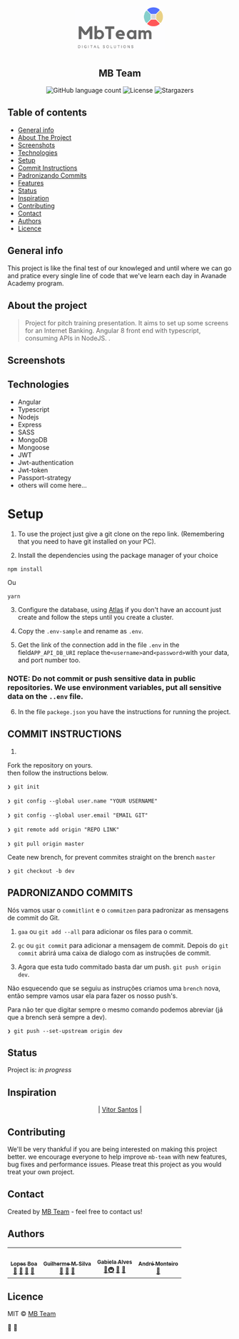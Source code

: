<h1 align="center">
  <img alt="MB Team" title="MB Team" src=".github/logotipo.png" width="200px" />
</h1>

<h2 align="center">
  MB Team
</h2>

<div align="center">

  <img alt="GitHub language count" src="https://img.shields.io/github/languages/count/guiimariano/InternetBankingMT?color=2650a3">

  <img alt="License" src="https://img.shields.io/badge/licence-MIT-2650a3">

 <img alt="Stargazers" src="https://img.shields.io/github/stars/guiimariano/InternetBankingMT?style=social">

</div>

## Table of contents

- [General info](#general-info)
- [About The Project](#about-the-project)
- [Screenshots](#screenshots)
- [Technologies](#technologies)
- [Setup](#setup)
- [Commit Instructions](#Commit-Instructions)
- [Padronizando Commits](#Padronizando-Commits)
- [Features](#features)
- [Status](#status)
- [Inspiration](#inspiration)
- [Contributing](#contributing)
- [Contact](#contact)
- [Authors](#Authors)
- [Licence](#licence)

## General info

This project is like the final test of our knowleged and until where we can go and pratice every single line of code that we've learn each day in Avanade Academy program.

## About the project

> Project for pitch training presentation. It aims to set up some screens for an Internet Banking. Angular 8 front end with typescript, consuming APIs in NodeJS.
> .

## Screenshots

<!-- ![Example screenshot](./img/screenshot.png) -->

## Technologies

- Angular
- Typescript
- Nodejs
- Express
- SASS
- MongoDB
- Mongoose
- JWT
- Jwt-authentication
- Jwt-token
- Passport-strategy
- others will come here...

# Setup

1. To use the project just give a git clone on the repo link. (Remembering that you need to have git installed on your PC).

2. Install the dependencies using the package manager of your choice

```
npm install

```

Ou

```
yarn
```

3. Configure the database, using [Atlas](https://www.mongodb.com/) if you don't have an account just create and follow the steps until you create a cluster.

4. Copy the `.env-sample` and rename as `.env`.

5. Get the link of the connection add in the file `.env` in the field`APP_API_DB_URI` replace the`<username>`and`<password>`with your data, and port number too.

### NOTE: Do not commit or push sensitive data in public repositories. We use environment variables, put all sensitive data on the `..env` file.

6.  In the file `packege.json` you have the instructions for running the project.

## COMMIT INSTRUCTIONS

1.

Fork the repository on yours. <br>
then follow the instructions below.

```
❯ git init

❯ git config --global user.name "YOUR USERNAME"

❯ git config --global user.email "EMAIL GIT"

❯ git remote add origin "REPO LINK"

❯ git pull origin master
```

Ceate new brench, for prevent commites straight on the brench `master`

```
❯ git checkout -b dev
```

## PADRONIZANDO COMMITS

Nós vamos usar o `commitlint` e o `commitzen` para padronizar as mensagens de commit do Git.

1. `gaa` ou `git add --all` para adicionar os files para o commit.

2. `gc` ou `git commit` para adicionar a mensagem de commit. Depois do `git commit` abrirá uma caixa de dialogo com as instruções de commit.

3. Agora que esta tudo commitado basta dar um push. `git push origin dev`.

Não esquecendo que se seguiu as instruções criamos uma `brench` nova, então sempre vamos usar ela para fazer os nosso push's.

Para não ter que digitar sempre o mesmo comando podemos abreviar (já que a brench será sempre a dev).

```
❯ git push --set-upstream origin dev
```

## Status

Project is: _in progress_

 <!-- _finished_, _no longer continue_  -->

## Inspiration

<div align="center">

| [Vitor Santos](https://github.com/vitorfgsantos) |

</div>

<!-- Add here credits. Project inspired by..., based on... -->

## Contributing

We'll be very thankful if you are being interested on making this project better. we encourage everyone to help improve `mb-team` with new features, bug fixes and performance issues. Please treat this project as you would treat your own project.

## Contact

Created by [MB Team](https://github.com/marlb-team/InternetBankingMT) - feel free to contact us!

## Authors

<table>
  <tr>
    <td align="center"><a href="https://linkedin.com/in/lopesboa"><img src="https://avatars3.githubusercontent.com/u/30527101?v=4?s=460&v=4" width="100px;" alt=""/><br /><sub><b>Lopes Boa</b></sub></a><br /><a href="#question-kentcdodds" title="Answering Questions">💬</a> <a href="https://github.com/guiimariano/InternetBankingMT/commits?author=lopesboa" title="Documentation">📖</a> <a href="https://github.com/guiimariano/InternetBankingMT/pulls?q=is%3Apr+reviewed-by%3lopesboa" title="Reviewed Pull Requests">👀</a> <a href="#talk-kentcdodds" title="Talks">📢</a></td>
    <td align="center"><a href="www.linkedin.com/in/guiimariano21"><img src="https://avatars2.githubusercontent.com/u/31457675?v=4?s=400&v=4" width="100px;" alt=""/><br /><sub><b>Guilherme M. Silva</b></sub></a><br /><a href="https://github.com/all-contributors/all-contributors/commits?author=jfmengels" title="Documentation">📖</a> <a href="https://github.com/all-contributors/all-contributors/pulls?q=is%3Apr+reviewed-by%3Ajfmengels" title="Reviewed Pull Requests">👀</a> <a href="#tool-jfmengels" title="Tools">🔧</a></td>
    <td align="center"><a href="https://jakebolam.com"><img src="https://avatars2.githubusercontent.com/u/44380538?v=4" width="100px;" alt=""/><br /><sub><b>Gabiela Alves</b></sub></a><br /><a href="https://github.com/all-contributors/all-contributors/commits?author=jakebolam" title="Documentation">📖</a><a href="#infra-jakebolam" title="Infrastructure (Hosting, Build-Tools, etc)">🚇</a> <a href="#maintenance-jakebolam" title="Maintenance">🚧</a>
    <a href="#design-tbenning" title="Design">🎨</a></td>
    <td align="center"><a href="https://github.com/tbenning"><img src="https://avatars1.githubusercontent.com/u/13708405?v=4" width="100px;" alt=""/><br /><sub><b>André Monteiro</b></sub></a><br /> <a href="#maintenance-tbenning" title="Maintenance">🚧</a></td>
    </table>

## Licence

MIT © [MB Team](https://github.com/marlb-team/InternetBankingMT)

:metal: :muscle:
